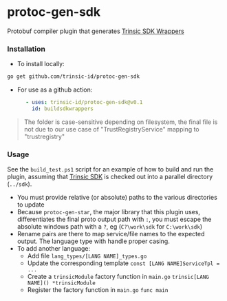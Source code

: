 # protoc-gen-sdk
Protobuf compiler plugin that generates [Trinsic SDK Wrappers](https://github.com/trinsic-id/sdk)

### Installation
* To install locally:
```bash
go get github.com/trinsic-id/protoc-gen-sdk
```
* For use as a github action:
```yaml
      - uses: trinsic-id/protoc-gen-sdk@v0.1
        id: buildsdkwrappers
```

> The folder is case-sensitive depending on filesystem, the final file is not due to our use case of "TrustRegistryService" mapping to "trustregistry"

### Usage

See the `build_test.ps1` script for an example of how to build and run the plugin, assuming that [Trinsic SDK](https://github.com/trinsic-id/sdk) is checked out into a parallel directory (`../sdk`).
* You must provide relative (or absolute) paths to the various directories to update
* Because `protoc-gen-star`, the major library that this plugin uses, differentiates the final proto output path with `:`, you must escape the absolute windows path with a `?`, eg (`C?\work\sdk` for `C:\work\sdk`)
* Rename pairs are there to map service/file names to the expected output. The language type with handle proper casing.
* To add another language:
  * Add file `lang_types/[LANG NAME]_types.go`
  * Update the corresponding template `const [LANG NAME]ServiceTpl = ...`
  * Create a `trinsicModule` factory function in `main.go` `trinsic[LANG NAME]() *trinsicModule`
  * Register the factory function in `main.go` `func main`
